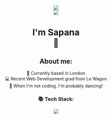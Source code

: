 <div id="header" align="center"> 
    <img src="https://media1.giphy.com/media/v1.Y2lkPTc5MGI3NjExNm9zNnppYzVnNGZwejZhaDE1NjhjZW1oamxmZHp5anR4YWRyb2RpNSZlcD12MV9pbnRlcm5hbF9naWZfYnlfaWQmY3Q9Zw/h408T6Y5GfmXBKW62l/giphy.gif">
  <div id="badges" align="center"> 
    <a href="https://www.linkedin.com/in/sapana-fisher/">
    <img src="https://img.shields.io/badge/LinkedIn-blue?logo=linkedin&logoColor=white&style=for-the-badge">
    </a>
  </div>
  <h1> I'm Sapana <br>
    👋 </h1>
</div>

<div align="center">
  <h2> About me: </h2>
  🏡 Currently based in London <br>
  💻 Recent Web Development grad from Le Wagon <br>
  💃 When I'm not coding, I'm probably dancing! <br>

   <h3>📚 Tech Stack: </h3>
  <img src="https://skillicons.dev/icons?i=ruby,rails,js,postgres,html,css">
</div>



<!--
**sapana556/sapana556** is a ✨ _special_ ✨ repository because its `README.md` (this file) appears on your GitHub profile.

Here are some ideas to get you started:

- 🔭 I’m currently working on ...
- 🌱 I’m currently learning ...
- 👯 I’m looking to collaborate on ...
- 🤔 I’m looking for help with ...
- 💬 Ask me about ...
- 📫 How to reach me: ...
- 😄 Pronouns: ...
- ⚡ Fun fact: ...
-->
